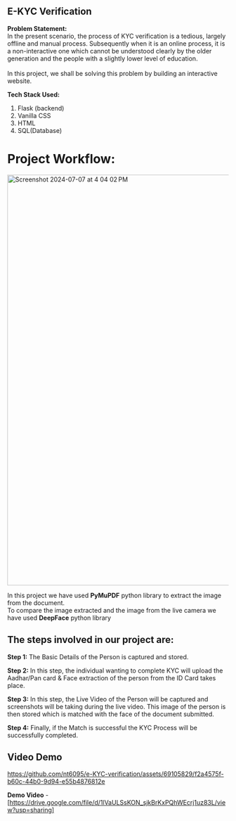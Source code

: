 ## E-KYC Verification


**Problem Statement:**<br>
In the present scenario, the process of KYC verification is a tedious, largely offline and manual process. Subsequently when it is an online process, it is a non-interactive one which cannot be understood clearly by the older generation and the people with a slightly lower level of education.<br>  
In this project, we shall be solving this problem by building an interactive website.

**Tech Stack Used:**

 1. Flask (backend)
 2. Vanilla CSS
 3. HTML
 4. SQL(Database)

# Project Workflow:
<img width="934" alt="Screenshot 2024-07-07 at 4 04 02 PM" src="https://github.com/ackerman29/e-KYC-verification/assets/104158912/c854d670-1e1f-47e9-815b-86c656de47c1">

 
 In this project we have used **PyMuPDF** python library to extract the image from the document.<br> 
 To compare the image extracted and the image from the live camera we have used **DeepFace** python library
 
## The steps involved in our project are: <br>	

**Step 1:** The Basic Details of the Person is captured and stored. <br>

**Step 2:** In this step, the individual wanting to complete KYC will upload the Aadhar/Pan card & Face extraction of the person from the ID Card takes place.<br>

**Step 3:** In this step, the Live Video of the Person will be captured and screenshots will be taking during the live video. This image of the person is then stored which is matched with the face of the document submitted.<br>

**Step 4:** Finally, if the Match is successful the KYC Process will be successfully completed.

## Video Demo

https://github.com/nt6095/e-KYC-verification/assets/69105829/f2a4575f-b60c-44b0-9d94-e55b4876812e

**Demo Video** - [https://drive.google.com/file/d/1lVaULSsKON_sjkBrKxPQhWEcrj1uz83L/view?usp=sharing]


